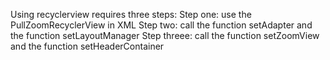 Using recyclerview requires three steps:
Step one: use the PullZoomRecyclerView in XML
Step two: call the function setAdapter and the function setLayoutManager
Step threee: call the function setZoomView and the function setHeaderContainer
